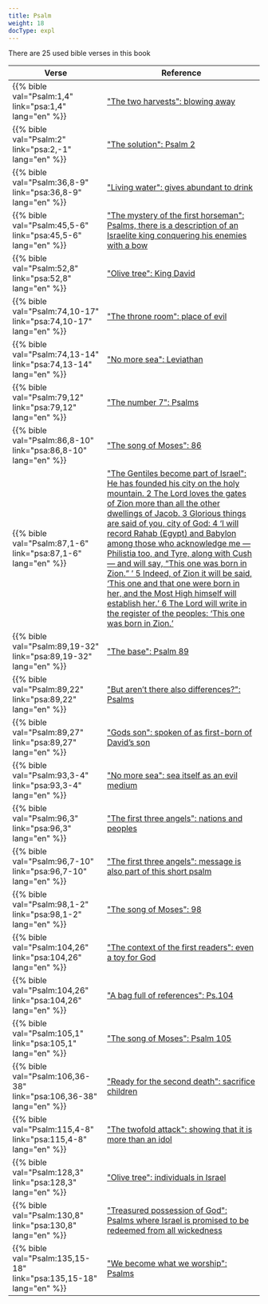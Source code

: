 ```yaml
---
title: Psalm
weight: 18
docType: expl
---
```


There are 25 used bible verses in this book

| Verse | Reference |
|-------|-----------|
| {{% bible val="Psalm:1,4" link="psa:1,4" lang="en" %}} | ["The two harvests": blowing away](/expl/../expl/content/harvest/gods-army-and-the-seven-angels#833c) |
| {{% bible val="Psalm:2" link="psa:2,-1" lang="en" %}} | ["The solution": Psalm 2](/expl/../expl/content/letters/the-letter-to-the-church-in-thyatira#09f8) |
| {{% bible val="Psalm:36,8-9" link="psa:36,8-9" lang="en" %}} | ["Living water": gives abundant to drink](/expl/../expl/content/paradise/the-new-jerusalem#bac3) |
| {{% bible val="Psalm:45,5-6" link="psa:45,5-6" lang="en" %}} | ["The mystery of the first horseman": Psalms, there is a description of an Israelite king conquering his enemies with a bow](/expl/../expl/content/seals/the-mystery-of-the-four-horse-men#bd9c) |
| {{% bible val="Psalm:52,8" link="psa:52,8" lang="en" %}} | ["Olive tree": King David](/expl/../expl/background/israel/the-church-is-part-of-israel#e179) |
| {{% bible val="Psalm:74,10-17" link="psa:74,10-17" lang="en" %}} | ["The throne room": place of evil](/expl/../expl/content/worship/worship-in-the-throne-room#2a89) |
| {{% bible val="Psalm:74,13-14" link="psa:74,13-14" lang="en" %}} | ["No more sea": Leviathan](/expl/../expl/content/paradise/the-new-jerusalem#a258) |
| {{% bible val="Psalm:79,12" link="psa:79,12" lang="en" %}} | ["The number 7": Psalms](/expl/../expl/background/structure/the-use-of-numbers-in-the-book-of-revelation#a9a8) |
| {{% bible val="Psalm:86,8-10" link="psa:86,8-10" lang="en" %}} | ["The song of Moses": 86](/expl/../expl/content/harvest/gods-army-and-the-seven-angels#5102) |
| {{% bible val="Psalm:87,1-6" link="psa:87,1-6" lang="en" %}} | ["The Gentiles become part of Israel": He has founded his city on the holy mountain. 2 The Lord loves the gates of Zion more than all the other dwellings of Jacob. 3 Glorious things are said of you, city of God: 4 ‘I will record Rahab (Egypt) and Babylon among those who acknowledge me — Philistia too, and Tyre, along with Cush — and will say, “This one was born in Zion.” ’ 5 Indeed, of Zion it will be said, ‘This one and that one were born in her, and the Most High himself will establish her.’ 6 The Lord will write in the register of the peoples: ‘This one was born in Zion.’](/expl/../expl/background/israel/the-remnant-of-israel#0f15) |
| {{% bible val="Psalm:89,19-32" link="psa:89,19-32" lang="en" %}} | ["The base": Psalm 89](/expl/../expl/content/vision/setting-the-foundation#65e2) |
| {{% bible val="Psalm:89,22" link="psa:89,22" lang="en" %}} | ["But aren’t there also differences?": Psalms](/expl/../expl/content/1000y/the-thousand-year-kingdom#e7fd) |
| {{% bible val="Psalm:89,27" link="psa:89,27" lang="en" %}} | ["Gods son": spoken of as first-born of David’s son](/expl/../expl/background/israel/the-church-is-part-of-israel#639c) |
| {{% bible val="Psalm:93,3-4" link="psa:93,3-4" lang="en" %}} | ["No more sea": sea itself as an evil medium](/expl/../expl/content/paradise/the-new-jerusalem#a258) |
| {{% bible val="Psalm:96,3" link="psa:96,3" lang="en" %}} | ["The first three angels": nations and peoples](/expl/../expl/content/harvest/gods-army-and-the-seven-angels#6911) |
| {{% bible val="Psalm:96,7-10" link="psa:96,7-10" lang="en" %}} | ["The first three angels": message is also part of this short psalm](/expl/../expl/content/harvest/gods-army-and-the-seven-angels#6911) |
| {{% bible val="Psalm:98,1-2" link="psa:98,1-2" lang="en" %}} | ["The song of Moses": 98](/expl/../expl/content/harvest/gods-army-and-the-seven-angels#5102) |
| {{% bible val="Psalm:104,26" link="psa:104,26" lang="en" %}} | ["The context of the first readers": even a toy for God](/expl/../expl/content/beasts/the-beasts-and-the-666-in-historical-context#2f6a) |
| {{% bible val="Psalm:104,26" link="psa:104,26" lang="en" %}} | ["A bag full of references": Ps.104](/expl/../expl/content/beasts/the-nature-of-the-beast-in-the-book-of-revelation#a878) |
| {{% bible val="Psalm:105,1" link="psa:105,1" lang="en" %}} | ["The song of Moses": Psalm 105](/expl/../expl/content/harvest/gods-army-and-the-seven-angels#5102) |
| {{% bible val="Psalm:106,36-38" link="psa:106,36-38" lang="en" %}} | ["Ready for the second death": sacrifice children](/expl/../expl/content/paradise/the-new-jerusalem#0819) |
| {{% bible val="Psalm:115,4-8" link="psa:115,4-8" lang="en" %}} | ["The twofold attack": showing that it is more than an idol](/expl/../expl/content/beasts/the-nature-of-the-beast-in-the-book-of-revelation#f4be) |
| {{% bible val="Psalm:128,3" link="psa:128,3" lang="en" %}} | ["Olive tree": individuals in Israel](/expl/../expl/background/israel/the-church-is-part-of-israel#e179) |
| {{% bible val="Psalm:130,8" link="psa:130,8" lang="en" %}} | ["Treasured possession of God": Psalms where Israel is promised to be redeemed from all wickedness](/expl/../expl/background/israel/the-church-is-part-of-israel#123e) |
| {{% bible val="Psalm:135,15-18" link="psa:135,15-18" lang="en" %}} | ["We become what we worship": Psalms](/expl/../appl/topics/power/worship#9eba) |
